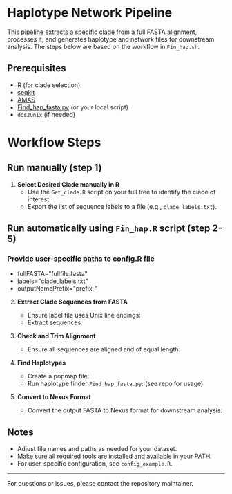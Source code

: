 # Haplotype Network Pipeline

This pipeline extracts a specific clade from a full FASTA alignment, processes it, and generates haplotype and network files for downstream analysis. The steps below are based on the workflow in `Fin_hap.sh`.

## Prerequisites
- R (for clade selection)
- [seqkit](https://bioinf.shenwei.me/seqkit/)
- [AMAS](https://github.com/marekborowiec/AMAS)
- [Find_hap_fasta.py](https://github.com/yourrepo/Find_hap_fasta.py) (or your local script)
- `dos2unix` (if needed)

# Workflow Steps
## Run manually (step 1)
1. **Select Desired Clade manually in R**
   - Use the `Get_clade.R` script on your full tree to identify the clade of interest.
   - Export the list of sequence labels to a file (e.g., `clade_labels.txt`).

## Run automatically using `Fin_hap.R` script (step 2-5)
### Provide user-specific paths to config.R file
- fullFASTA="fullfile.fasta"
- labels="clade_labels.txt"
- outputNamePrefix="prefix_"

2. **Extract Clade Sequences from FASTA**
   - Ensure label file uses Unix line endings:
   - Extract sequences:

3. **Check and Trim Alignment**
   - Ensure all sequences are aligned and of equal length:

4. **Find Haplotypes**
   - Create a popmap file:
   - Run haplotype finder `Find_hap_fasta.py`: (see repo for usage)

5. **Convert to Nexus Format**
   - Convert the output FASTA to Nexus format for downstream analysis:

## Notes
- Adjust file names and paths as needed for your dataset.
- Make sure all required tools are installed and available in your PATH.
- For user-specific configuration, see `config_example.R`.

---

For questions or issues, please contact the repository maintainer.
